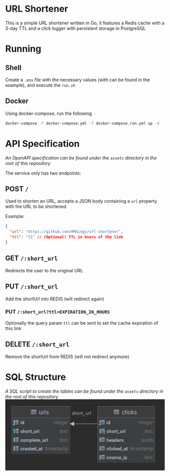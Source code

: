 # URL Shortener

This is a simple URL shortener written in Go, it features a Redis cache with a 3-day TTL and a click logger with persistent storage in PostgreSQL

# Running

## Shell
Create a `.env` file with the necessary values (with can be found in the example), and execute the `run.sh`

## Docker

Using docker-compose, run the following
```bash
docker-compose -f docker-compose.yml -f docker-compose.run.yml up -d
```

# API Specification

_An OpenAPI specification can be found under the `assets` directory in the root of this repository_

The service only has two endpoints:

## POST `/`

Used to shorten an URL, accepts a JSON body containing a `url` property with the URL to be shortened

Example:
```json
{
  "url": "https://github.com/HRKings/url-shortener",
  "ttl": "72" // (Optional) TTL in hours of the link
}
```

## GET `/:short_url`

Redirects the user to the original URL

## PUT `/:short_url`

Add the shortUrl into REDIS (will redirect again)

### PUT `/:short_url?ttl=EXPIRATION_IN_HOURS`

Optionally the query param `ttl` can be sent to set the cache expiration of this link

## DELETE `/:short_url`

Remove the shortUrl from REDIS (will not redirect anymore)

# SQL Structure

_A SQL script to create the tables can be found under the `assets` directory in the root of this repository_
![SQL Diagram](assets/sql_diagram.png)

